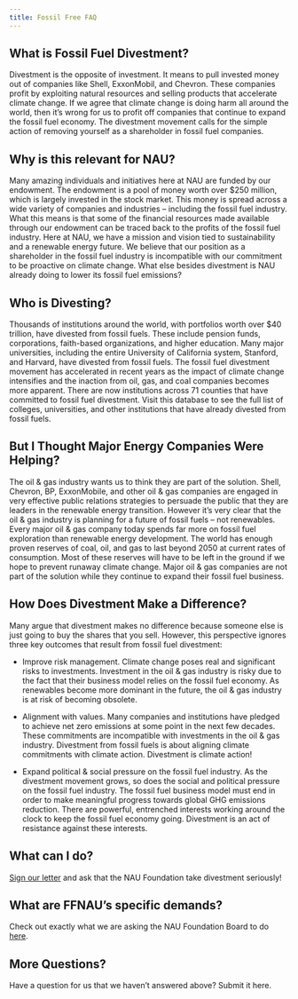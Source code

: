 ```yaml
---
title: Fossil Free FAQ
---
```


## What is Fossil Fuel Divestment?

Divestment is the opposite of investment. It means to pull invested money out of companies like Shell, ExxonMobil, and Chevron. These companies profit by exploiting natural resources and selling products that accelerate climate change. If we agree that climate change is doing harm all around the world, then it’s wrong for us to profit off companies that continue to expand the fossil fuel economy. The divestment movement calls for the simple action of removing yourself as a shareholder in fossil fuel companies. 

## Why is this relevant for NAU?

Many amazing individuals and initiatives here at NAU are funded by our endowment. The endowment is a pool of money worth over $250 million, which is largely invested in the stock market. This money is spread across a wide variety of companies and industries – including the fossil fuel industry. What this means is that some of the financial resources made available through our endowment can be traced back to the profits of the fossil fuel industry. Here at NAU, we have a mission and vision tied to sustainability and a renewable energy future. We believe that our position as a shareholder in the fossil fuel industry is incompatible with our commitment to be proactive on climate change. What else besides divestment is NAU already doing to lower its fossil fuel emissions?

## Who is Divesting?

Thousands of institutions around the world, with portfolios worth over $40 trillion, have divested from fossil fuels. These include pension funds, corporations, faith-based organizations, and higher education. Many major universities, including the entire University of California system, Stanford, and Harvard, have divested from fossil fuels. The fossil fuel divestment movement has accelerated in recent years as the impact of climate change intensifies and the inaction from oil, gas, and coal companies becomes more apparent. There are now institutions across 71 counties that have committed to fossil fuel divestment. Visit this database to see the full list of colleges, universities, and other institutions that have already divested from fossil fuels.

## But I Thought Major Energy Companies Were Helping?

The oil & gas industry wants us to think they are part of the solution. Shell, Chevron, BP, ExxonMobile, and other oil & gas companies are engaged in very effective public relations strategies to persuade the public that they are leaders in the renewable energy transition. However it’s very clear that the oil & gas industry is planning for a future of fossil fuels – not renewables. Every major oil & gas company today spends far more on fossil fuel exploration than renewable energy development. The world has enough proven reserves of coal, oil, and gas to last beyond 2050 at current rates of consumption. Most of these reserves will have to be left in the ground if we hope to prevent runaway climate change. Major oil & gas companies are not part of the solution while they continue to expand their fossil fuel business.

## How Does Divestment Make a Difference?

Many argue that divestment makes no difference because someone else is just going to buy the shares that you sell. However, this perspective ignores three key outcomes that result from fossil fuel divestment: 
* Improve risk management. Climate change poses real and significant risks to investments. Investment in the oil & gas industry is risky due to the fact that their business model relies on the fossil fuel economy. As renewables become more dominant in the future, the oil & gas industry is at risk of becoming obsolete. 

* Alignment with values. Many companies and institutions have pledged to achieve net zero emissions at some point in the next few decades. These commitments are incompatible with investments in the oil & gas industry. Divestment from fossil fuels is about aligning climate commitments with climate action. Divestment is climate action!

* Expand political & social pressure on the fossil fuel industry. As the divestment movement grows, so does the social and political pressure on the fossil fuel industry. The fossil fuel business model must end in order to make meaningful progress towards global GHG emissions reduction. There are powerful, entrenched interests working around the clock to keep the fossil fuel economy going. Divestment is an act of resistance against these interests.

## What can I do?

[Sign our letter](https://docs.google.com/forms/d/e/1FAIpQLSd2rUWwhlmpTKK1G0pliGEW8WNCGbH7koF7B42uq20HuBPd7Q/viewform?usp=sf_link) and ask that the NAU Foundation take divestment seriously! 

## What are FFNAU’s specific demands?

Check out exactly what we are asking the NAU Foundation Board to do [here](/objectives).

## More Questions?

Have a question for us that we haven’t answered above? Submit it here.


